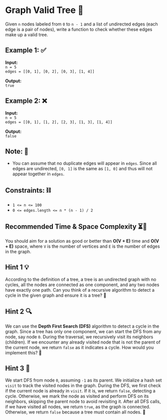 # Graph Valid Tree 🌳

Given `n` nodes labeled from `0` to `n - 1` and a list of undirected edges (each edge is a pair of nodes), write a function to check whether these edges make up a valid tree.

## Example 1: ✅

**Input:**  
`n = 5`  
`edges = [[0, 1], [0, 2], [0, 3], [1, 4]]`

**Output:**  
`true`

## Example 2: ❌

**Input:**  
`n = 5`  
`edges = [[0, 1], [1, 2], [2, 3], [1, 3], [1, 4]]`

**Output:**  
`false`

## Note: 📝

- You can assume that no duplicate edges will appear in `edges`. Since all edges are undirected, `[0, 1]` is the same as `[1, 0]` and thus will not appear together in `edges`.

## Constraints: ⛓️

- `1 <= n <= 100`
- `0 <= edges.length <= n * (n - 1) / 2`

## Recommended Time & Space Complexity ⏳💾

You should aim for a solution as good or better than **O(V + E)** time and **O(V + E)** space, where `V` is the number of vertices and `E` is the number of edges in the graph.

## Hint 1 💡

According to the definition of a tree, a tree is an undirected graph with no cycles, all the nodes are connected as one component, and any two nodes have exactly one path. Can you think of a recursive algorithm to detect a cycle in the given graph and ensure it is a tree? 🌲

## Hint 2 🔍

We can use the **Depth First Search (DFS)** algorithm to detect a cycle in the graph. Since a tree has only one component, we can start the DFS from any node, say node `0`. During the traversal, we recursively visit its neighbors (children). If we encounter any already visited node that is not the parent of the current node, we return `false` as it indicates a cycle. How would you implement this? 🤔

## Hint 3 🎯

We start DFS from node `0`, assuming `-1` as its parent. We initialize a hash set `visit` to track the visited nodes in the graph. During the DFS, we first check if the current node is already in `visit`. If it is, we return `false`, detecting a cycle. Otherwise, we mark the node as visited and perform DFS on its neighbors, skipping the parent node to avoid revisiting it. After all DFS calls, if we have visited all nodes, we return `true`, as the graph is connected. Otherwise, we return `false` because a tree must contain all nodes. 🌟
